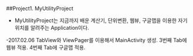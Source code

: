 ##Project1. MyUtilityProject

* MyUtilityProject는 지금까지 배운 계산기, 단위변환, 웹뷰, 구글맵을 이용한 자기위치를 알려주는 Application이다.

-2017.02.06
    TabView와 ViewPager를 이용해서 MainActivity 생성.
    3번째 Tab에 웹뷰 적용.
    4번째 Tab에 구글맵 적용.
